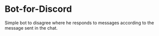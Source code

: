 # Bot-for-Discord
Simple bot to disagree where he responds to messages according to the message sent in the chat.
